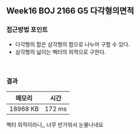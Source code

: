 ## Week16 BOJ 2166 G5 다각형의면적

### 접근방법 포인트

- 다각형의 합은 삼각형의 합으로 나누어 구할 수 있다.
- 삼각형의 넓이는 벡터의 외적으로 구한다.

<br>

### 결과

|메모리|시간|
|:---:|:---:|
|18968 KB|172 ms|

벡터 외적이라니,, 너무 반가워서 눈물나네요